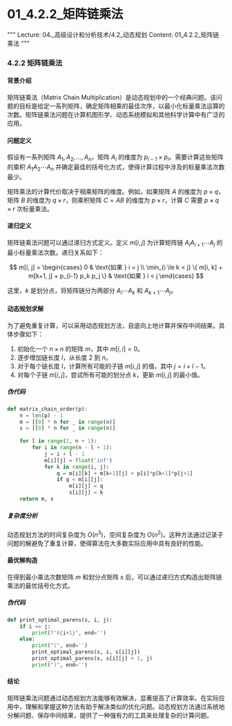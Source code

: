 # 01_4.2.2_矩阵链乘法

"""
Lecture: 04._高级设计和分析技术/4.2_动态规划
Content: 01_4.2.2_矩阵链乘法
"""

### 4.2.2 矩阵链乘法

#### 背景介绍

矩阵链乘法（Matrix Chain Multiplication）是动态规划中的一个经典问题。该问题的目标是给定一系列矩阵，确定矩阵相乘的最佳次序，以最小化标量乘法运算的次数。矩阵链乘法问题在计算机图形学、动态系统模拟和其他科学计算中有广泛的应用。

#### 问题定义

假设有一系列矩阵 $A_1, A_2, \ldots, A_n$，矩阵 $A_i$ 的维度为 $p_{i-1} \times p_i$。需要计算这些矩阵的乘积 $A_1 A_2 \cdots A_n$ 并确定最佳的括号化方式，使得计算过程中涉及的标量乘法次数最少。

矩阵乘法的计算代价取决于相乘矩阵的维度。例如，如果矩阵 $A$ 的维度为 $p \times q$，矩阵 $B$ 的维度为 $q \times r$，则乘积矩阵 $C = AB$ 的维度为 $p \times r$，计算 $C$ 需要 $p \times q \times r$ 次标量乘法。

#### 递归定义

矩阵链乘法问题可以通过递归方式定义。定义 $m[i, j]$ 为计算矩阵链 $A_i A_{i+1} \cdots A_j$ 的最小标量乘法次数。递归关系如下：

$$ m[i, j] = \begin{cases} 
0 & \text{如果 } i = j \\
\min_{i \le k < j} \{ m[i, k] + m[k+1, j] + p_{i-1} p_k p_j \} & \text{如果 } i < j 
\end{cases} $$

这里，$k$ 是划分点，将矩阵链分为两部分 $A_i \cdots A_k$ 和 $A_{k+1} \cdots A_j$。

#### 动态规划求解

为了避免重复计算，可以采用动态规划方法，自底向上地计算并保存中间结果。具体步骤如下：

1. 初始化一个 $n \times n$ 的矩阵 $m$，其中 $m[i, i] = 0$。
2. 逐步增加链长度 $l$，从长度 2 到 $n$。
3. 对于每个链长度 $l$，计算所有可能的子链 $m[i, j]$ 的值，其中 $j = i + l - 1$。
4. 对每个子链 $m[i, j]$，尝试所有可能的划分点 $k$，更新 $m[i, j]$ 的最小值。

##### 伪代码

```python
def matrix_chain_order(p):
    n = len(p) - 1
    m = [[0] * n for _ in range(n)]
    s = [[0] * n for _ in range(n)]
    
    for l in range(2, n + 1):
        for i in range(n - l + 1):
            j = i + l - 1
            m[i][j] = float('inf')
            for k in range(i, j):
                q = m[i][k] + m[k+1][j] + p[i]*p[k+1]*p[j+1]
                if q < m[i][j]:
                    m[i][j] = q
                    s[i][j] = k
    return m, s
```

##### 复杂度分析

动态规划方法的时间复杂度为 $O(n^3)$，空间复杂度为 $O(n^2)$。这种方法通过记录子问题的解避免了重复计算，使得算法在大多数实际应用中具有良好的性能。

#### 最优解构造

在得到最小乘法次数矩阵 $m$ 和划分点矩阵 $s$ 后，可以通过递归方式构造出矩阵链乘法的最优括号化方式。

##### 伪代码

```python
def print_optimal_parens(s, i, j):
    if i == j:
        print(f"A{i+1}", end='')
    else:
        print("(", end='')
        print_optimal_parens(s, i, s[i][j])
        print_optimal_parens(s, s[i][j] + 1, j)
        print(")", end='')
```

#### 结论

矩阵链乘法问题通过动态规划方法能够有效解决，显著提高了计算效率。在实际应用中，理解和掌握这种方法有助于解决类似的优化问题。动态规划方法通过系统地分解问题、保存中间结果，提供了一种强有力的工具来处理复杂的计算问题。